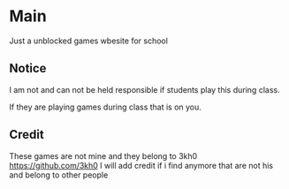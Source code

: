 # Main
Just a unblocked games wbesite for school

## Notice

I am not and can not be held responsible if students play this during class. 

If they are playing games during class that is on you.

## Credit

These games are not mine and they belong to 
3kh0
https://github.com/3kh0
I will add credit if i find anymore that are not his and belong to other people
